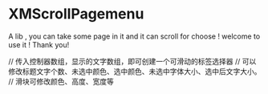 # XMScrollPagemenu
A lib , you can take some page in it and it can scroll for choose ! welcome to use it ! Thank you!

// 传入控制器数组，显示的文字数组，即可创建一个可滑动的标签选择器
// 可以修改标题文字个数、未选中颜色、选中颜色、未选中字体大小、选中后文字大小。
// 滑块可修改颜色、高度、宽度等
